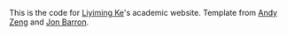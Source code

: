 This is the code for [Liyiming Ke](https://kelym.github.io/)'s academic website. Template from [Andy Zeng](https://andyzeng.github.io/) and [Jon Barron](https://jonbarron.info/).
